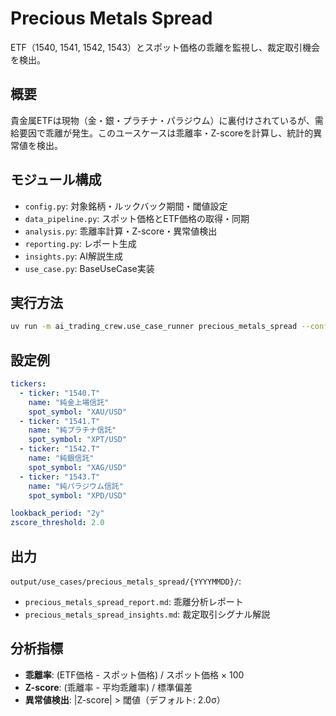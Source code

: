 # Precious Metals Spread

ETF（1540, 1541, 1542, 1543）とスポット価格の乖離を監視し、裁定取引機会を検出。

## 概要

貴金属ETFは現物（金・銀・プラチナ・パラジウム）に裏付けされているが、需給要因で乖離が発生。このユースケースは乖離率・Z-scoreを計算し、統計的異常値を検出。

## モジュール構成

- `config.py`: 対象銘柄・ルックバック期間・閾値設定
- `data_pipeline.py`: スポット価格とETF価格の取得・同期
- `analysis.py`: 乖離率計算・Z-score・異常値検出
- `reporting.py`: レポート生成
- `insights.py`: AI解説生成
- `use_case.py`: BaseUseCase実装

## 実行方法

```bash
uv run -m ai_trading_crew.use_case_runner precious_metals_spread --config config/use_cases/precious_metals_spread.yaml
```

## 設定例

```yaml
tickers:
  - ticker: "1540.T"
    name: "純金上場信託"
    spot_symbol: "XAU/USD"
  - ticker: "1541.T"
    name: "純プラチナ信託"
    spot_symbol: "XPT/USD"
  - ticker: "1542.T"
    name: "純銀信託"
    spot_symbol: "XAG/USD"
  - ticker: "1543.T"
    name: "純パラジウム信託"
    spot_symbol: "XPD/USD"

lookback_period: "2y"
zscore_threshold: 2.0
```

## 出力

`output/use_cases/precious_metals_spread/{YYYYMMDD}/`:
- `precious_metals_spread_report.md`: 乖離分析レポート
- `precious_metals_spread_insights.md`: 裁定取引シグナル解説

## 分析指標

- **乖離率**: (ETF価格 - スポット価格) / スポット価格 × 100
- **Z-score**: (乖離率 - 平均乖離率) / 標準偏差
- **異常値検出**: |Z-score| > 閾値（デフォルト: 2.0σ）
